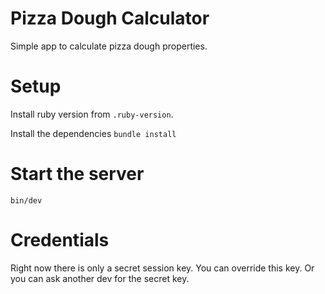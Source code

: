 # Pizza Dough Calculator

Simple app to calculate pizza dough properties.

# Setup

Install ruby version from `.ruby-version`.

Install the dependencies `bundle install`

# Start the server

```
bin/dev
```

# Credentials

Right now there is only a secret session key. You can override this key. Or
you can ask another dev for the secret key.
